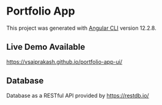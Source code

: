 # Portfolio App

This project was generated with [Angular CLI](https://github.com/angular/angular-cli) version 12.2.8.

## Live Demo Available
https://vsaiprakash.github.io/portfolio-app-ui/

## Database
Database as a RESTful API provided by https://restdb.io/ 
